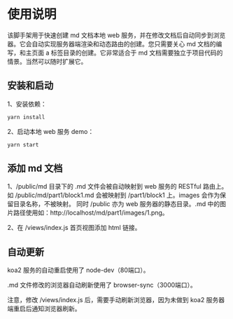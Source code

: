 # 使用说明

该脚手架用于快速创建 md 文档本地 web 服务，并在修改文档后自动同步到浏览器。它会自动实现服务器端渲染和动态路由的创建。您只需要关心 md 文档的编写，和主页面 a 标签目录的创建。它非常适合于 md 文档需要独立于项目代码的情景。当然可以随时扩展它。

## 安装和启动

1、安装依赖：
```bash
yarn install
```
2、启动本地 web 服务 demo：
```bash
yarn start
```

## 添加 md 文档

1、/public/md 目录下的 .md 文件会被自动映射到 web 服务的 RESTful 路由上。如 /public/md/part1/block1.md 会被映射到 /part1/block1 上。images 会作为保留目录名称，不被映射。
同时 /public 亦为 web 服务器的静态目录。.md 中的图片路径使用如：http://localhost/md/part1/images/1.png。

2、在 /views/index.js 首页视图添加 html 链接。

## 自动更新

koa2 服务的自动重启使用了 node-dev（80端口）。

.md 文件修改的浏览器自动刷新使用了 browser-sync（3000端口）。

注意，修改 /views/index.js 后，需要手动刷新浏览器，因为未做到 koa2 服务器端重启后通知浏览器刷新。
